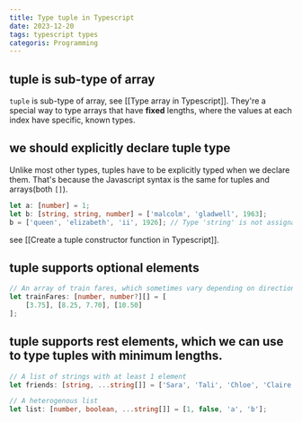 ```yaml
---
title: Type tuple in Typescript
date: 2023-12-20
tags: typescript types
categoris: Programming
---
```


##  tuple is sub-type of  array

`tuple` is sub-type of array, see [[Type array in Typescript]]. They're a special way to type arrays that have **fixed** lengths, where the values at each index have specific, known types.

## we should explicitly declare tuple type

Unlike most other types, tuples have to be explicitly typed when we declare them. That's because the Javascript syntax is the same for tuples and arrays(both `[]`).

```typescript
let a: [number] = 1;
let b: [string, string, number] = ['malcolm', 'gladwell', 1963];
b = ['queen', 'elizabeth', 'ii', 1926]; // Type 'string' is not assignable to type 'number'.
```

see [[Create a tuple constructor function in Typescript]].

## tuple supports optional elements

```typescript
// An array of train fares, which sometimes vary depending on direction
let trainFares: [number, number?][] = [
	[3.75], [8.25, 7.70], [10.50]
];
```

## tuple supports rest elements, which we can use to type tuples with minimum lengths.

```typescript
// A list of strings with at least 1 element
let friends: [string, ...string[]] = ['Sara', 'Tali', 'Chloe', 'Claire'];

// A heterogenous list
let list: [number, boolean, ...string[]] = [1, false, 'a', 'b'];
```
